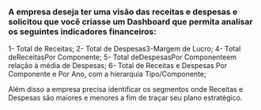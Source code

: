 ### A empresa deseja ter uma visão das receitas e despesas e solicitou que você criasse um Dashboard que permita analisar os seguintes indicadores financeiros:

1- Total de Receitas;
2- Total de Despesas3-Margem de Lucro;
4- Total deReceitasPor Componente;
5- Total deDespesasPor Componenteem relação à média de Despesas;
6- Total  de  Receitas e  Despesas Por  Componente  e  Por  Ano, com  a  hierarquia Tipo/Componente;

Além disso a empresa precisa identificar os segmentos onde Receitas e Despesas são maiores e menores a fim de traçar seu plano estratégico.